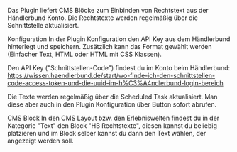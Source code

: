 Das Plugin liefert CMS Blöcke zum Einbinden von Rechtstext aus der Händlerbund Konto. Die Rechtstexte werden regelmäßig über die Schnittstelle aktualisiert.

Konfiguration
In der Plugin Konfiguration den API Key aus dem Händlerbund hinterlegt und speichern. Zusätzlich kann das Format gewählt werden (Einfacher Text, HTML oder HTML mit CSS Klassen).



Den API Key ("Schnittstellen-Code") findest du im Konto beim Händlerbund: https://wissen.haendlerbund.de/start/wo-finde-ich-den-schnittstellen-code-access-token-und-die-uuid-im-h%C3%A4ndlerbund-login-bereich



Die Texte werden regelmäßig über die Scheduled Task aktualisiert. Man diese aber auch in den Plugin Konfiguration über Button sofort abrufen.



CMS Block
In den CMS Layout bzw. den Erlebniswelten findest du in der Kategorie "Text" den Block "HB Rechtstexte", diesen kannst du beliebig platzieren und im Block selber kannst du dann den Text wählen, der angezeigt werden soll.